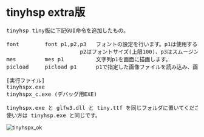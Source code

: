 # tinyhsp extra版
<pre>
tinyhsp tiny版に下記GUI命令を追加したもの。

font		font p1,p2,p3 	フォントの設定を行います。p1は使用するTTFファイルを拡張子まで含めて指定。
                       p2はフォントサイズ(上限100)、p3はスムージングの指定(0でなし、16でスムージングあり)です。
mes			mes p1    		文字列p1を画面に描画します。
picload		picload p1  	p1で指定した画像ファイルを読み込み、画面に表示します。

[実行ファイル]
tinyhspx.exe
tinyhspx_c.exe (デバッグ用EXE)

tinyhspx.exe と glfw3.dll と tiny.ttf を同じフォルダに置いてください。
使い方は tinyhsp.exe と同じです。
</pre>
![tinyhspx_ok](https://cloud.githubusercontent.com/assets/24917310/23071003/45e199a0-f570-11e6-8e74-21320d8e72de.jpg)
